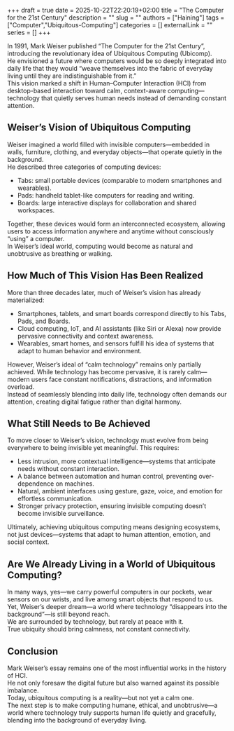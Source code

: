 +++ 
draft = true
date = 2025-10-22T22:20:19+02:00
title = "The Computer for the 21st Century"
description = ""
slug = ""
authors = ["Haining"]
tags = ["Computer","Ubiquitous-Computing"]
categories = []
externalLink = ""
series = []
+++

In 1991, Mark Weiser published “The Computer for the 21st Century”, introducing the revolutionary idea of Ubiquitous Computing (Ubicomp).  
He envisioned a future where computers would be so deeply integrated into daily life that they would “weave themselves into the fabric of everyday living until they are indistinguishable from it.”  
This vision marked a shift in Human–Computer Interaction (HCI) from desktop-based interaction toward calm, context-aware computing—technology that quietly serves human needs instead of demanding constant attention.

## Weiser’s Vision of Ubiquitous Computing

Weiser imagined a world filled with invisible computers—embedded in walls, furniture, clothing, and everyday objects—that operate quietly in the background.  
He described three categories of computing devices:
- Tabs: small portable devices (comparable to modern smartphones and wearables).
- Pads: handheld tablet-like computers for reading and writing.
- Boards: large interactive displays for collaboration and shared workspaces.

Together, these devices would form an interconnected ecosystem, allowing users to access information anywhere and anytime without consciously “using” a computer.  
In Weiser’s ideal world, computing would become as natural and unobtrusive as breathing or walking.

## How Much of This Vision Has Been Realized

More than three decades later, much of Weiser’s vision has already materialized:
- Smartphones, tablets, and smart boards correspond directly to his Tabs, Pads, and Boards.
- Cloud computing, IoT, and AI assistants (like Siri or Alexa) now provide pervasive connectivity and context awareness.
- Wearables, smart homes, and sensors fulfill his idea of systems that adapt to human behavior and environment.

However, Weiser’s ideal of “calm technology” remains only partially achieved.
While technology has become pervasive, it is rarely calm—modern users face constant notifications, distractions, and information overload.  
Instead of seamlessly blending into daily life, technology often demands our attention, creating digital fatigue rather than digital harmony.

## What Still Needs to Be Achieved

To move closer to Weiser’s vision, technology must evolve from being everywhere to being invisible yet meaningful.
This requires:
- Less intrusion, more contextual intelligence—systems that anticipate needs without constant interaction.
- A balance between automation and human control, preventing over-dependence on machines.
- Natural, ambient interfaces using gesture, gaze, voice, and emotion for effortless communication.
- Stronger privacy protection, ensuring invisible computing doesn’t become invisible surveillance.

Ultimately, achieving ubiquitous computing means designing ecosystems, not just devices—systems that adapt to human attention, emotion, and social context.

## Are We Already Living in a World of Ubiquitous Computing?

In many ways, yes—we carry powerful computers in our pockets, wear sensors on our wrists, and live among smart objects that respond to us.  
Yet, Weiser’s deeper dream—a world where technology “disappears into the background”—is still beyond reach.  
We are surrounded by technology, but rarely at peace with it.  
True ubiquity should bring calmness, not constant connectivity.

## Conclusion

Mark Weiser’s essay remains one of the most influential works in the history of HCI.  
He not only foresaw the digital future but also warned against its possible imbalance.  
Today, ubiquitous computing is a reality—but not yet a calm one.  
The next step is to make computing humane, ethical, and unobtrusive—a world where technology truly supports human life quietly and gracefully, blending into the background of everyday living.

